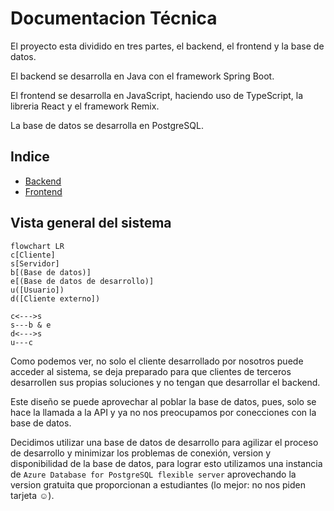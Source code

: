 # Documentacion Técnica

El proyecto esta dividido en tres partes, el backend, el frontend y la base de datos.

El backend se desarrolla en Java con el framework Spring Boot.

El frontend se desarrolla en JavaScript, haciendo uso de TypeScript, la libreria React y el framework Remix.

La base de datos se desarrolla en PostgreSQL.

## Indice
- [Backend](/backend/index.md)
- [Frontend](/frontend/index.md)

## Vista general del sistema

``` mermaid
flowchart LR
c[Cliente]
s[Servidor]
b[(Base de datos)]
e[(Base de datos de desarrollo)]
u([Usuario])
d([Cliente externo])

c<--->s
s---b & e
d<--->s
u---c
```

Como podemos ver, no solo el cliente desarrollado por nosotros puede acceder al sistema, se deja preparado para que
clientes de terceros desarrollen sus propias soluciones y no tengan que desarrollar el backend.

Este diseño se puede aprovechar al poblar la base de datos, pues, solo se hace la llamada a la API y ya no nos preocupamos
por conecciones con la base de datos.

Decidimos utilizar una base de datos de desarrollo para agilizar el proceso de desarrollo y minimizar los problemas de
conexión, version y disponibilidad de la base de datos, para lograr esto utilizamos una instancia de 
`Azure Database for PostgreSQL flexible server` aprovechando la version gratuita que proporcionan a estudiantes (lo mejor:
no nos piden tarjeta ☺️).